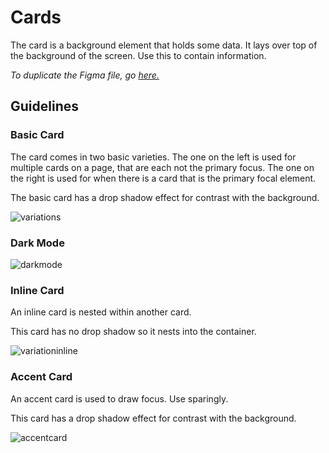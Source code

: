 # Cards

The card is a background element that holds some data. It lays over top of the background of the screen. Use this to contain information.

*To duplicate the Figma file, go [here.](https://www.figma.com/file/zZi2fYDUjWEMPQJWAt8VWv/Threshold-DS?node-id=834%3A18160)*

## Guidelines

### Basic Card
The card comes in two basic varieties. The one on the left is used for multiple cards on a page, that are each not the primary focus. The one on the right is used for when there is a card that is the primary focal element.

The basic card has a drop shadow effect for contrast with the background.

![variations](https://user-images.githubusercontent.com/57226633/196752975-fcd3142b-aa0a-4efa-ac02-bfddd77d6592.png)

### Dark Mode

![darkmode](https://user-images.githubusercontent.com/57226633/196752949-4378c358-9543-47bd-b417-e9579174d416.png)

### Inline Card
An inline card is nested within another card. 

This card has no drop shadow so it nests into the container.

![variationinline](https://user-images.githubusercontent.com/57226633/196752986-53405ec7-2fdf-49cc-881b-045260cf456a.png)

### Accent Card
An accent card is used to draw focus. Use sparingly. 

This card has a drop shadow effect for contrast with the background.

![accentcard](https://user-images.githubusercontent.com/57226633/196752993-255f797c-1a72-4474-915a-31ad73364d80.png)
